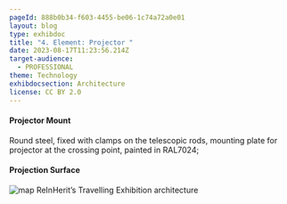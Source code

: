 ```yaml
---
pageId: 888b0b34-f603-4455-be06-1c74a72a0e01
layout: blog
type: exhibdoc
title: "4. Element: Projector "
date: 2023-08-17T11:23:56.214Z
target-audience:
  - PROFESSIONAL
theme: Technology
exhibdocsection: Architecture
license: CC BY 2.0
---
```

#### Projector Mount

Round steel, fixed with clamps on the telescopic rods, mounting plate for projector at the crossing point, painted in RAL7024;

#### Projection Surface

![map ReInHerit’s Travelling Exhibition architecture](https://ucarecdn.com/db327c18-51ff-4f27-a369-53d2e74ce873/)